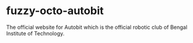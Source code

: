 # fuzzy-octo-autobit
The official website for Autobit which is the official robotic club of Bengal Institute of Technology. 

